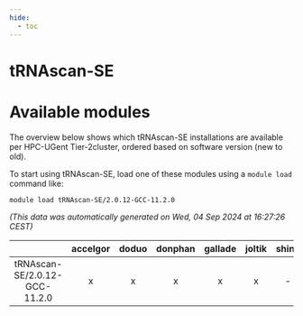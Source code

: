 ```yaml
---
hide:
  - toc
---
```


tRNAscan-SE
===========

# Available modules


The overview below shows which tRNAscan-SE installations are available per HPC-UGent Tier-2cluster, ordered based on software version (new to old).

To start using tRNAscan-SE, load one of these modules using a `module load` command like:

```shell
module load tRNAscan-SE/2.0.12-GCC-11.2.0
```

*(This data was automatically generated on Wed, 04 Sep 2024 at 16:27:26 CEST)*  

| |accelgor|doduo|donphan|gallade|joltik|shinx|skitty|
| :---: | :---: | :---: | :---: | :---: | :---: | :---: | :---: |
|tRNAscan-SE/2.0.12-GCC-11.2.0|x|x|x|x|x|-|x|
